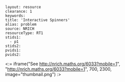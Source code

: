 ````
layout: resource
clearance: 1
keywords:
title: 'Interactive Spinners'
alias: problem
source: NRICH
resourceType: RT1
stids1: 
  - p1
stids2:
pvids1:
pvids2:

````

<:= iframe("See http://nrich.maths.org/6033?mobile=1", "http://nrich.maths.org/6033?mobile=1", 700, 2300, image="thumbnail.png") :>

